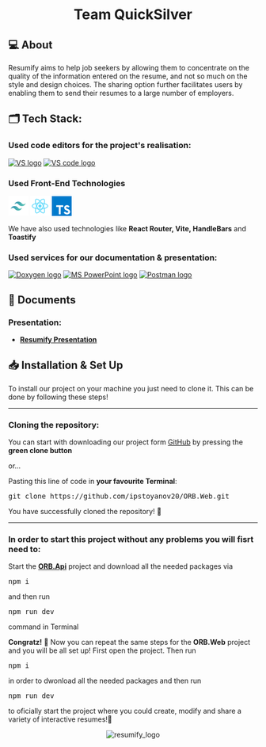 

  <h1 align="center">Team QuickSilver</h1>
  


## 💻 About
<p align="left">Resumify aims to help job seekers by allowing them to concentrate on the quality of the information entered on the resume, and not so much on the style and design choices. The sharing option further facilitates users by enabling them to send their resumes to a large number of employers.</p>

## 🗂️ Tech Stack:
### Used code editors for the project's realisation:
<p align="left">
    <a href="https://visualstudio.microsoft.com/vs/"><img src="https://img.icons8.com/color/344/visual-studio--v2.png" alt="VS logo" width=48px /></a>
    <a href="https://code.visualstudio.com/"><img src="https://img.icons8.com/color/344/visual-studio-code-2019.png" alt="VS code logo" width=48px /></a>
</p>

### Used Front-End Technologies


<code><img height="40" src="https://raw.githubusercontent.com/github/explore/80688e429a7d4ef2fca1e82350fe8e3517d3494d/topics/tailwind/tailwind.png" alt="tailwind"></code>
<code><img height="40" src="https://raw.githubusercontent.com/github/explore/80688e429a7d4ef2fca1e82350fe8e3517d3494d/topics/react/react.png" alt="react"></code>
<code><img height="40" src="https://raw.githubusercontent.com/github/explore/80688e429a7d4ef2fca1e82350fe8e3517d3494d/topics/typescript/typescript.png" alt="typescript"></code>

We have also used technologies like **React Router, Vite, HandleBars** and **Toastify**

### Used services for our documentation & presentation:
<p align="left">
    <a href="https://www.doxygen.nl/"><img src="https://images-wixmp-ed30a86b8c4ca887773594c2.wixmp.com/i/6ac1857f-f453-48fa-b3b9-4033de693b17/dbd0jys-fde5ad33-8c95-4dea-83fc-56c72aea2eb1.png" alt="Doxygen logo" width=50px /></a>
    <a href="https://www.microsoft.com/en-us/microsoft-365/powerpoint"><img src="https://upload.wikimedia.org/wikipedia/commons/thumb/0/0d/Microsoft_Office_PowerPoint_%282019%E2%80%93present%29.svg/640px-Microsoft_Office_PowerPoint_%282019%E2%80%93present%29.svg.png" alt="MS PowerPoint logo" width=54px /></a>
    <a href="https://www.postman.com/"><img src="https://res.cloudinary.com/postman/image/upload/t_team_logo/v1629869194/team/2893aede23f01bfcbd2319326bc96a6ed0524eba759745ed6d73405a3a8b67a8" alt="Postman logo" width=54px /></a>
</p>

## 📄 Documents
### Presentation:
- [**Resumify Presentation**](https://www.canva.com/design/DAFpLDgWSdI/B6tjaUtv5kqURjolo7Wwug/edit?utm_content=DAFpLDgWSdI&utm_campaign=designshare&utm_medium=link2&utm_source=sharebutton)

## 📥 Installation & Set Up
<p> To install our project on your machine you just need to clone it. This can be done by following these steps! </p>

<hr>

<h3><B>Cloning the repository:</B></h3>

You can start with downloading our project form [GitHub](https://github.com/ipstoyanov20/ORB.Web.git) by pressing the **green clone button**

or...

Pasting this line of code in **your favourite Terminal**:
<pre>git clone https://github.com/ipstoyanov20/ORB.Web.git</pre>
<p>You have successfully cloned the repository! 🥳</p>

<hr>

<h3><B>In order to start this project without any problems you will fisrt need to:</B></h3>

Start the [**ORB.Api**](https://github.com/SSIvanov19/ORB.Api) project and
download all the needed packages via
<pre>npm i</pre> 
and then run 
<pre>npm run dev</pre>
command in Terminal</li>

**Congratz!** 🥳 Now you can repeat the same steps for the **ORB.Web** project and you will be all set up!
First open the project. Then run 
<pre>npm i</pre> 
in order to dwonload all the needed packages 
and then run 
<pre>npm run dev</pre>
to oficially start the project where you could create, modify and share a variety of interactive resumes!🌟
<div align="center">
  <img src="https://github.com/ipstoyanov20/ORB.Web/assets/71072498/3644ad49-69b2-417e-8287-9e5c0c0aeab3" alt="resumify_logo" width="500">
</div>










